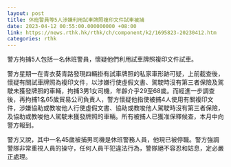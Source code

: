```yaml
---
layout: post
title: 休班警員等5人涉嫌利用試車牌照複印文件試車被捕
date: 2023-04-12 00:55:00.000000000 +08:00
link: https://news.rthk.hk/rthk/ch/component/k2/1695823-20230412.htm
categories: rthk
---
```


警方拘捕5人包括一名休班警員，懷疑他們利用試車牌照複印文件試車。

警方星期一在青衣葵青路發現四輛掛有試車牌照的私家車形跡可疑，上前截查後，懷疑有關試車牌照為複印文件，以涉嫌行使虛假文書、駕駛時沒有第三者保險及駕駛未獲發牌照的車輛，拘捕3男1女司機，年齡介乎29至68歲。而經進一步調查後，再拘捕1名65歲貿易公司負責人，警方懷疑他指使被捕4人使用有關複印文件，涉嫌協助或教唆他人行使虛假文書、協助或教唆他人駕駛時沒有第三者保險，及協助或教唆他人駕駛未獲發牌照的車輛。所有被捕人已獲准保釋候查，本月中向警方報到。

警方又說，其中一名45歲被捕男司機是休班警務人員，他現已被停職。警方強調警隊非常重視人員的操守，任何人員干犯違法行為，警隊絕不容忍和姑息，定必嚴正處理。
